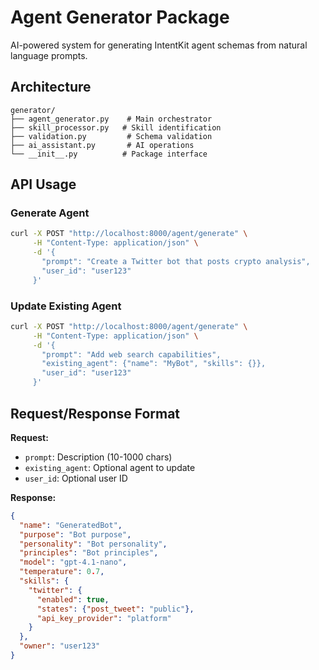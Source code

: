 # Agent Generator Package

AI-powered system for generating IntentKit agent schemas from natural language prompts.

## Architecture

```
generator/
├── agent_generator.py    # Main orchestrator
├── skill_processor.py   # Skill identification  
├── validation.py         # Schema validation
├── ai_assistant.py       # AI operations
└── __init__.py          # Package interface
```

## API Usage

### Generate Agent
```bash
curl -X POST "http://localhost:8000/agent/generate" \
     -H "Content-Type: application/json" \
     -d '{
       "prompt": "Create a Twitter bot that posts crypto analysis",
       "user_id": "user123"
     }'
```

### Update Existing Agent
```bash
curl -X POST "http://localhost:8000/agent/generate" \
     -H "Content-Type: application/json" \
     -d '{
       "prompt": "Add web search capabilities", 
       "existing_agent": {"name": "MyBot", "skills": {}},
       "user_id": "user123"
     }'
```

## Request/Response Format

**Request:**
- `prompt`: Description (10-1000 chars)
- `existing_agent`: Optional agent to update  
- `user_id`: Optional user ID

**Response:**
```json
{
  "name": "GeneratedBot",
  "purpose": "Bot purpose",
  "personality": "Bot personality", 
  "principles": "Bot principles",
  "model": "gpt-4.1-nano",
  "temperature": 0.7,
  "skills": {
    "twitter": {
      "enabled": true,
      "states": {"post_tweet": "public"},
      "api_key_provider": "platform"
    }
  },
  "owner": "user123"
}
```


